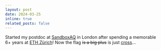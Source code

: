 ```yaml
---
layout: post
date: 2024-03-25 
inline: true
related_posts: false
---
```


Started my postdoc at [SandboxAQ](https://www.sandboxaq.com/) in London after spending a memorable 6+ years at [ETH Zürich](https://ethz.ch/en.html)! Now the flag ~~is a big plus~~ is just [cross](https://www.oxfordlearnersdictionaries.com/definition/english/cross_3)...
